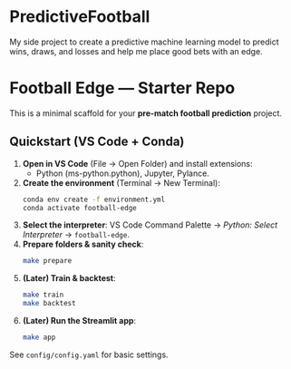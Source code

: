 # PredictiveFootball
My side project to create a predictive machine learning model to predict wins, draws, and losses and help me place good bets with an edge.

# Football Edge — Starter Repo

This is a minimal scaffold for your **pre‑match football prediction** project.

## Quickstart (VS Code + Conda)

1. **Open in VS Code** (File → Open Folder) and install extensions:
   - Python (ms-python.python), Jupyter, Pylance.
2. **Create the environment** (Terminal → New Terminal):
   ```bash
   conda env create -f environment.yml
   conda activate football-edge
   ```
3. **Select the interpreter**: VS Code Command Palette → *Python: Select Interpreter* → `football-edge`.
4. **Prepare folders & sanity check**:
   ```bash
   make prepare
   ```
5. **(Later) Train & backtest**:
   ```bash
   make train
   make backtest
   ```
6. **(Later) Run the Streamlit app**:
   ```bash
   make app
   ```

See `config/config.yaml` for basic settings.
